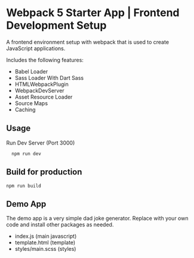 # Webpack 5 Starter App | Frontend Development Setup

A frontend environment setup with webpack that is used to create JavaScript applications.

Includes the following features:

- Babel Loader
- Sass Loader With Dart Sass
- HTMLWebpackPlugin
- WebpackDevServer
- Asset Resource Loader
- Source Maps
- Caching

## Usage

Run Dev Server (Port 3000)

```
  npm run dev
```

## Build for production

```
npm run build
```

## Demo App

The demo app is a very simple dad joke generator. Replace with your own code and install other packages as needed.

- index.js (main javascript)
- template.html (template)
- styles/main.scss (styles)
